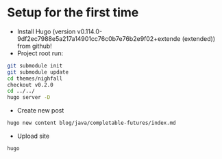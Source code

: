 # Setup for the first time

- Install Hugo (version v0.114.0-9df2ec7988e5a217a14901cc76c0b7e76b2e9f02+extende (extended)) from github!
- Project root run:
```bash
git submodule init
git submodule update
cd themes/nighfall
checkout v0.2.0
cd ../../
hugo server -D
```
- Create new post
```bash
hugo new content blog/java/completable-futures/index.md
```
- Upload site
```bash
hugo
```